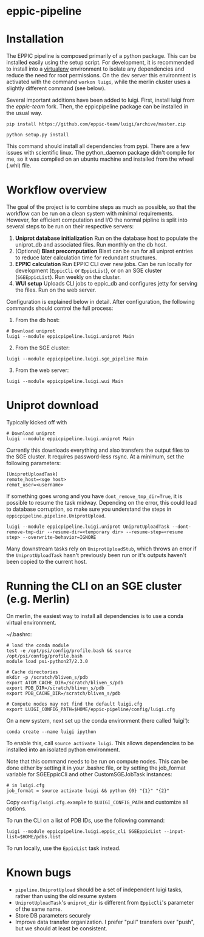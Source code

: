 # eppic-pipeline

# Installation

The EPPIC pipeline is composed primarily of a python package. This can be installed easily using the setup script. For development, it is recommended to install into a [virtualenv](https://pypi.python.org/pypi/virtualenv) environment to isolate any dependencies and reduce the need for root permissions. On the dev server this environment is activated with the command `workon luigi`, while the merlin cluster uses a slightly different command (see below).

Several important additions have been added to luigi. First, install luigi from the _eppic-team_ fork. Then, the eppicpipeline package can be installed in the usual way.

```
pip install https://github.com/eppic-team/luigi/archive/master.zip

python setup.py install
```

This command should install all dependencies from pypi. There are a few issues with scientific linux. The python_daemon package didn't compile for me, so it was compiled on an ubuntu machine and installed from the wheel (.whl) file.

# Workflow overview

The goal of the project is to combine steps as much as possible, so that the workflow can be run on a clean system with minimal requirements. However, for efficient computation and I/O the normal pipline is split into several steps to be run on their respective servers:

1. **Uniprot database initialization** Run on the database host to populate the uniprot_db and associated files. Run monthly on the db host.
2. (Optional) **Blast precomputation** Blast can be run for all uniprot entries to reduce later calculation time for redundant structures.
3. **EPPIC calculation** Run EPPIC CLI over new jobs. Can be run locally for development (`EppicCli` or `EppicList`), or on an SGE cluster (`SGEEppicList`). Run weekly on the cluster.
4. **WUI setup** Uploads CLI jobs to eppic_db and configures jetty for serving the files. Run on the web server.

Configuration is explained below in detail. After configuration, the following commands should control the full process:

1. From the db host:
```
# Download uniprot
luigi --module eppicpipeline.luigi.uniprot Main
```

2. From the SGE cluster:
```
luigi --module eppicpipeline.luigi.sge_pipeline Main
```

3. From the web server:
```
luigi --module eppicpipeline.luigi.wui Main
```


# Uniprot download

Typically kicked off with
```
# Download uniprot
luigi --module eppicpipeline.luigi.uniprot Main
```

Currently this downloads everything and also transfers the output files to the SGE cluster. It requires password-less rsync. At a minimum, set the following parameters:
```
[UniprotUploadTask]
remote_host=<sge host>
remot_user=<username>
```

If something goes wrong and you have `dont_remove_tmp_dir=True`, it is possible to resume the task midway. Depending on the error, this could lead to database corruption, so make sure you understand the steps in `eppicpipeline.pipeline.UniprotUpload`.
```
luigi --module eppicpipeline.luigi.uniprot UniprotUploadTask --dont-remove-tmp-dir --resume-dir=<temporary dir> --resume-step=<resume step> --overwrite-behavior=IGNORE
```

Many downstream tasks rely on `UniprotUploadStub`, which throws an error if the `UniprotUploadTask` hasn't previously been run or it's outputs haven't been copied to the current host.


# Running the CLI on an SGE cluster (e.g. Merlin)

On merlin, the easiest way to install all dependencies is to use a conda virtual environment.

~/.bashrc:
```{bash}
# load the conda module
test -e /opt/psi/config/profile.bash && source /opt/psi/config/profile.bash
module load psi-python27/2.3.0

# Cache directories
mkdir -p /scratch/bliven_s/pdb
export ATOM_CACHE_DIR=/scratch/bliven_s/pdb
export PDB_DIR=/scratch/bliven_s/pdb
export PDB_CACHE_DIR=/scratch/bliven_s/pdb

# Compute nodes may not find the default luigi.cfg
export LUIGI_CONFIG_PATH=$HOME/eppic-pipeline/config/luigi.cfg
```

On a new system, next set up the conda environment (here called 'luigi'):

```
conda create --name luigi ipython
```

To enable this, call `source activate luigi`. This allows dependencies to be installed into an isolated python environment.

Note that this command needs to be run on compute nodes. This can be done either by setting it in your .bashrc file, or by setting the job_format variable for SGEEppicCli and other CustomSGEJobTask instances:
```
# in luigi.cfg
job_format = source activate luigi && python {0} "{1}" "{2}"
```


Copy `config/luigi.cfg.example` to `$LUIGI_CONFIG_PATH` and customize all options.


To run the CLI on a list of PDB IDs, use the following command:

```
luigi --module eppicpipeline.luigi.eppic_cli SGEEppicList --input-list=$HOME/pdbs.list
```

To run locally, use the `EppicList` task instead.



# Known bugs

- `pipeline.UniprotUpload` should be a set of independent luigi tasks, rather than using the old resume system
- `UniprotUploadTask`'s `uniprot_dir` is different from `EppicCli`'s parameter of the same name.
- Store DB parameters securely
- Improve data transfer organization. I prefer "pull" transfers over "push", but we should at least be consistent.

